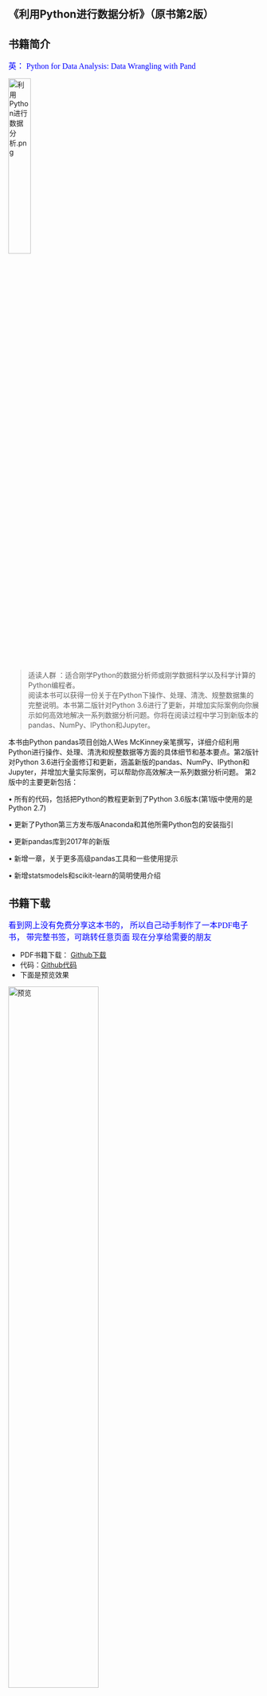 ## 《利用Python进行数据分析》（原书第2版）

## 书籍简介

<font color=blue size=3 face="微软雅黑">英： Python for Data Analysis: Data Wrangling with Pand</font>

<img src="http://img3.doubanio.com/view/subject/l/public/s29829100.jpg" alt="利用Python进行数据分析.png" width="30%" height="30%" />

>适读人群 ：适合刚学Python的数据分析师或刚学数据科学以及科学计算的Python编程者。<br>
>阅读本书可以获得一份关于在Python下操作、处理、清洗、规整数据集的完整说明。本书第二版针对Python 3.6进行了更新，并增加实际案例向你展示如何高效地解决一系列数据分析问题。你将在阅读过程中学习到新版本的pandas、NumPy、IPython和Jupyter。

本书由Python pandas项目创始人Wes McKinney亲笔撰写，详细介绍利用Python进行操作、处理、清洗和规整数据等方面的具体细节和基本要点。第2版针对Python 3.6进行全面修订和更新，涵盖新版的pandas、NumPy、IPython和Jupyter，并增加大量实际案例，可以帮助你高效解决一系列数据分析问题。
第2版中的主要更新包括：

• 所有的代码，包括把Python的教程更新到了Python 3.6版本(第1版中使用的是Python 2.7)

• 更新了Python第三方发布版Anaconda和其他所需Python包的安装指引

• 更新pandas库到2017年的新版

• 新增一章，关于更多高级pandas工具和一些使用提示

• 新增statsmodels和scikit-learn的简明使用介绍



## 书籍下载

<font color=blue size=3 face="微软雅黑">看到网上没有免费分享这本书的，
所以自己动手制作了一本PDF电子书，
带完整书签，可跳转任意页面
现在分享给需要的朋友</font>

- PDF书籍下载： [Github下载](https://github.com/ShibaInu99/Code-warehouse/blob/master/E-book/python/%E5%88%A9%E7%94%A8Python%E8%BF%9B%E8%A1%8C%E6%95%B0%E6%8D%AE%E5%88%86%E6%9E%902nd.pdf)
- 代码：[Github代码](https://github.com/ShibaInu99/pydata-book)
- 下面是预览效果
<img src="https://s1.ax1x.com/2018/10/25/iy1GGV.gif" alt="预览" width="60%" height="60%" />



---

大家可以将网站转发分享给需要的朋友

如果网站的资源和教程帮助到大家的学习，可以给网站赞助一点小钱，支持网站的发展。

有其他问题，可以下方评论。